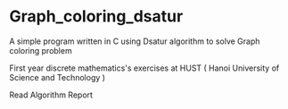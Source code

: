 # Graph_coloring_dsatur
A simple program written in C using Dsatur algorithm to solve Graph coloring problem

First year discrete mathematics's exercises at HUST ( Hanoi University of Science and Technology ) 

Read Algorithm Report
